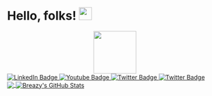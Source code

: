 # Hello, folks! <img src="https://raw.githubusercontent.com/MartinHeinz/MartinHeinz/master/wave.gif" width="30px">

<div id="header" align="center">
  <img src="https://media.giphy.com/media/M9gbBd9nbDrOTu1Mqx/giphy.gif" width="100"/>
</div>
<div id="badges">
  <a href="https://instagram.com/permanentblank/">
    <img src="https://img.shields.io/badge/Instagram-orange?style=for-the-badge&logo=instagram&logoColor=white" alt="LinkedIn Badge"/>
  </a>
  <a href="https://facebook.com/boggie.tricks/">
    <img src="https://img.shields.io/badge/Facebook-red?style=for-the-badge&logo=facebook&logoColor=white" alt="Youtube Badge"/>
  </a>
  <a href="https://wa.me/+27847611848">
    <img src="https://img.shields.io/badge/Whatsapp-red?style=for-the-badge&logo=whatsapp&logoColor=white" alt="Twitter Badge"/>
  </a>
<a href="https:twitter.com/mandisamotha20021">
    <img src="https://img.shields.io/badge/Twitter-orange?style=for-the-badge&logo=twitter&logoColor=white" alt="Twitter Badge"/>
  </a>

</div>

<a href="https://github.com/Cold-Breazy/Cold-Breazy/">
  <img align="center" src="https://github-readme-stats.vercel.app/api/top-langs/?username=Cold-Breazy&hide=java,html,tex&title_color=ffffff&text_color=c9cacc&icon_color=2bbc8a&bg_color=1d1f21&langs_count=3" />
</a>
<a href="https://github.com/Cold-Breazy/Cold-Breazy/">
  <img align="center" src="https://github-readme-stats.vercel.app/api?username=Cold-Breazy&show_icons=true&line_height=27&count_private=true&title_color=ffffff&text_color=c9cacc&icon_color=2bbc8a&bg_color=1d1f21" alt="Breazy's GitHub Stats" />
</a>


 
